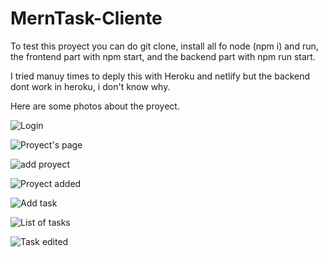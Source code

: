 # MernTask-Cliente

To test this proyect you can do git clone, install all fo node (npm i) and run, the frontend part with npm start, and the backend part with npm run start.

I tried manuy times to deply this with Heroku and netlify but the backend dont work in heroku, i don't know why.

Here are some photos about the proyect.

![Login](https://user-images.githubusercontent.com/51522362/121627307-b8127d00-ca3c-11eb-8512-2581b48c8304.png)

![Proyect's page](https://user-images.githubusercontent.com/51522362/121627342-c82a5c80-ca3c-11eb-8277-06eb5f991212.png)

![add proyect](https://user-images.githubusercontent.com/51522362/121627363-d11b2e00-ca3c-11eb-908f-9e04132c45c0.png)

![Proyect added](https://user-images.githubusercontent.com/51522362/121627387-db3d2c80-ca3c-11eb-9072-713acc8a9590.png)

![Add task](https://user-images.githubusercontent.com/51522362/121627424-f0b25680-ca3c-11eb-877e-d8edcb5e69e5.png)

![List of tasks](https://user-images.githubusercontent.com/51522362/121627463-01fb6300-ca3d-11eb-9e30-7d8e02a1b187.png)

![Task edited](https://user-images.githubusercontent.com/51522362/121627523-1f303180-ca3d-11eb-9934-b47b78ad801c.png)
